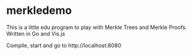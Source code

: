 # merkledemo

This is a little edu program to play with Merkle Trees and Merkle Proofs.
Written in Go and Vis.js

Compile, start and go to http://localhost:8080
